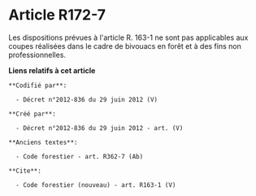 # Article R172-7

Les dispositions prévues à l'article R. 163-1 ne sont pas applicables aux coupes réalisées dans le cadre de bivouacs en forêt
et à des fins non professionnelles.

**Liens relatifs à cet article**

	**Codifié par**:

	  - Décret n°2012-836 du 29 juin 2012 (V)

	**Créé par**:

	  - Décret n°2012-836 du 29 juin 2012 - art. (V)

	**Anciens textes**:

	  - Code forestier - art. R362-7 (Ab)

	**Cite**:

	  - Code forestier (nouveau) - art. R163-1 (V)
